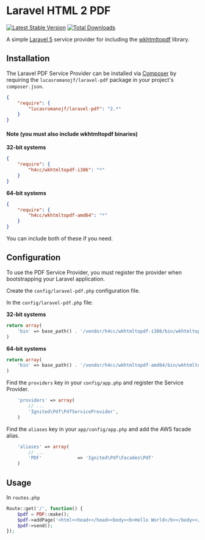 # Laravel HTML 2 PDF

[![Latest Stable Version](https://poser.pugx.org/ignited/laravel-pdf/v/stable.png)](https://packagist.org/packages/ignited/laravel-pdf)
[![Total Downloads](https://poser.pugx.org/ignited/laravel-pdf/downloads.png)](https://packagist.org/packages/ignited/laravel-pdf)

A simple [Laravel 5](http://www.laravel.com/) service provider for including the [wkhtmltopdf](http://code.google.com/p/wkhtmltopdf/) library.

## Installation

The Laravel PDF Service Provider can be installed via [Composer](http://getcomposer.org) by requiring the
`lucasromanojf/laravel-pdf` package in your project's `composer.json`.

```json
{
    "require": {
        "lucasromanojf/laravel-pdf": "2.*"
    }
}
```

#### Note (you must also include wkhtmltopdf binaries)

**32-bit systems**
```json
{
    "require": {
        "h4cc/wkhtmltopdf-i386": "*"
    }
}
```

**64-bit systems** 
```json
{
    "require": {
        "h4cc/wkhtmltopdf-amd64": "*"
    }
}
```

You can include both of these if you need.

## Configuration

To use the PDF Service Provider, you must register the provider when bootstrapping your Laravel application.

Create the `config/laravel-pdf.php` configuration file.

In the `config/laravel-pdf.php` file:

**32-bit systems**
```php
return array(
	'bin' => base_path() . '/vendor/h4cc/wkhtmltopdf-i386/bin/wkhtmltopdf-i386'
)
```

**64-bit systems**
```php
return array(
	'bin' => base_path() . '/vendor/h4cc/wkhtmltopdf-amd64/bin/wkhtmltopdf-amd64'
)
```

Find the `providers` key in your `config/app.php` and register the Service Provider.

```php
    'providers' => array(
        // ...
        'Ignited\Pdf\PdfServiceProvider',
    )
```

Find the `aliases` key in your `app/config/app.php` and add the AWS facade alias.

```php
    'aliases' => array(
        // ...
        'PDF'			  => 'Ignited\Pdf\Facades\Pdf'
    )
```

## Usage

In `routes.php`

```php
Route::get('/', function() {
	$pdf = PDF::make();
	$pdf->addPage('<html><head></head><body><b>Hello World</b></body></html>');
	$pdf->send();
});
```
